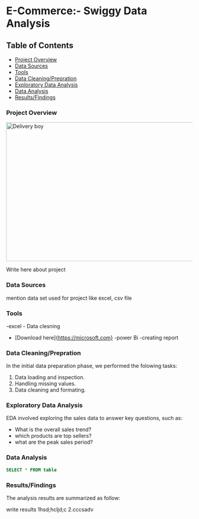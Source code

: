# E-Commerce:- Swiggy Data Analysis

## Table of Contents
- [Project Overview](#project-overview)
- [Data Sources](#data-sources)
- [Tools](#tools)
- [Data Cleaning/Prepration](#Data-Cleaning/Prepration)
- [Exploratory Data Analysis](#Exploratory-Data-Analysis)
- [Data Analysis](#Data-Analysis)
- [Results/Findings](#Results/Findings)


### Project Overview

<img width="666" height="375" alt="Delivery boy" src="https://github.com/user-attachments/assets/8d83c773-62bd-4630-80c9-c61c74654bfa" />

Write here about project



### Data Sources

mention data set used for project like excel, csv file 

### Tools 
-excel - Data clesning 
 - [Download here]{https://microsoft.com}
-power Bi -creating report

### Data Cleaning/Prepration

In the initial data preparation phase, we performed the folowing tasks:
1. Data loading and inspection.
2. Handling missing values.
3. Data cleaning and formating.

### Exploratory Data Analysis 

EDA involved exploring the sales data to answer key questions, such as:

- What is the overall sales trend?
- which products are top sellers?
- what are the peak sales period?

### Data Analysis

``` sql 
SELECT * FROM table
```

###  Results/Findings
The analysis results are summarized as follow:

write results
1hsd;hcljd;c
2.cccsadv

